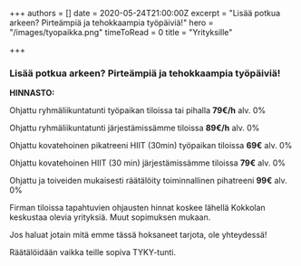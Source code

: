+++
authors = []
date = 2020-05-24T21:00:00Z
excerpt = "Lisää potkua arkeen? Pirteämpiä ja tehokkaampia työpäiviä!"
hero = "/images/tyopaikka.png"
timeToRead = 0
title = "Yrityksille"

+++
### Lisää potkua arkeen? Pirteämpiä ja tehokkaampia työpäiviä!

**HINNASTO:**

Ohjattu ryhmäliikuntatunti työpaikan tiloissa tai pihalla **79€/h** alv. 0%

Ohjattu ryhmäliikuntatunti järjestämissämme tiloissa **89€/h** alv. 0%

Ohjattu kovatehoinen pikatreeni HIIT (30min) työpaikan tiloissa **69€** alv. 0%

Ohjattu kovatehoinen HIIT (30 min) järjestämissämme tiloissa **79€** alv. 0%

Ohjattu ja toiveiden mukaisesti räätälöity toiminnallinen pihatreeni **99€** alv. 0%

Firman tiloissa tapahtuvien ohjausten hinnat koskee lähellä Kokkolan keskustaa olevia yrityksiä. Muut sopimuksen mukaan.

Jos haluat jotain mitä emme tässä hoksaneet tarjota, ole yhteydessä!

Räätälöidään vaikka teille sopiva TYKY-tunti.